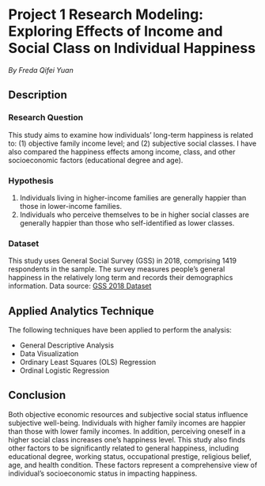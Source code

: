 # Project 1 Research Modeling: Exploring Effects of Income and Social Class on Individual Happiness
*By Freda Qifei Yuan*

## Description
### Research Question
This study aims to examine how individuals’ long-term happiness is related to: (1) objective family income level; and (2) subjective social classes. I have also compared the happiness effects among income, class, and other socioeconomic factors (educational degree and age).

### Hypothesis
1. Individuals living in higher-income families are generally happier than those in lower-income families.
2. Individuals who perceive themselves to be in higher social classes are generally happier than those who self-identified as lower classes.

### Dataset
This study uses General Social Survey (GSS) in 2018, comprising 1419 respondents in the sample. The survey measures people’s general happiness in the relatively long term and records their demographics information. Data source: [GSS 2018 Dataset](https://gss.norc.org/get-the-data)

## Applied Analytics Technique
The following techniques have been applied to perform the analysis:
- General Descriptive Analysis
- Data Visualization
- Ordinary Least Squares (OLS) Regression
- Ordinal Logistic Regression


## Conclusion
Both objective economic resources and subjective social status influence subjective well-being. Individuals with higher family incomes are happier than those with lower family incomes. In addition, perceiving oneself in a higher social class increases one’s happiness level. This study also finds other factors to be significantly related to general happiness, including educational degree, working status, occupational prestige, religious belief, age, and health condition. These factors represent a comprehensive view of individual’s socioeconomic status in impacting happiness.
